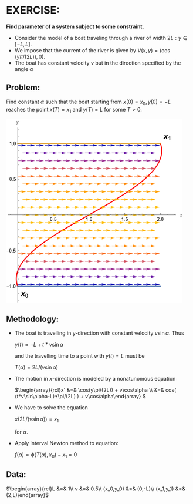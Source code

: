 # EXERCISE:
**Find parameter of a system subject to some constraint.**

- Consider the model of a boat traveling through a river of width $`2L: y\in[-L,L]`$.
- We impose that the current of the river is given by $`V(x,y) = (\cos(y\pi/(2L)),0)`$.
- The boat has constant velocity $`v`$ but in the direction specified by the angle $`\alpha`$

## Problem: 

Find constant $`\alpha`$ such that the boat starting from $`x(0)=x_0, y(0)=-L`$ reaches the point $`x(T)=x_1`$ and $`y(T)=L`$ for some $`T>0`$.

![](boat-trajectory.png)


## Methodology:
- The boat is travelling in y-direction with constant velocity $`v\sin\alpha`$. Thus 

  $`y(t) = -L + t*v\sin\alpha`$

  and the travelling time to a point with $`y(t)=L`$ must be 
  
  $`T(\alpha)=2L/(v\sin\alpha)`$
  
- The motion in $`x`$-direction is modeled by a nonatunomous equation

  $`\begin{array}{rcl}x' &=& \cos(y\pi/(2L)) + v\cos\alpha \\ &=& cos( (t*v\sin\alpha-L)*\pi/(2L) ) + v\cos\alpha\end{array} `$
  
- We have to solve the equation 

  $`x(2L/(v\sin\alpha)) = x_1`$
 
  for $`\alpha`$.

- Apply interval Newton method to equation:

  $`f(\alpha) = \phi(T(\alpha),x_0) - x_1 = 0`$
  
## Data:
  $`\begin{array}{rcl}L &=& 1\\ v &=& 0.5\\ (x_0,y_0) &=& (0,-L)\\ (x_1,y_1) &=& (2,L)\end{array}`$

